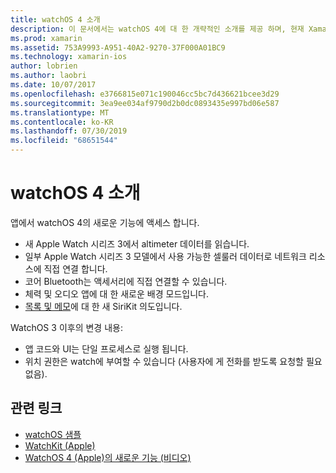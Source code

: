 ```yaml
---
title: watchOS 4 소개
description: 이 문서에서는 watchOS 4에 대 한 개략적인 소개를 제공 하며, 현재 Xamarin 개발자가 사용할 수 있는 새로운 기능을 설명 합니다.
ms.prod: xamarin
ms.assetid: 753A9993-A951-40A2-9270-37F000A01BC9
ms.technology: xamarin-ios
author: lobrien
ms.author: laobri
ms.date: 10/07/2017
ms.openlocfilehash: e3766815e071c190046cc5bc7d436621bcee3d29
ms.sourcegitcommit: 3ea9ee034af9790d2b0dc0893435e997bd06e587
ms.translationtype: MT
ms.contentlocale: ko-KR
ms.lasthandoff: 07/30/2019
ms.locfileid: "68651544"
---
```

# <a name="introduction-to-watchos-4"></a>watchOS 4 소개

앱에서 watchOS 4의 새로운 기능에 액세스 합니다.

* 새 Apple Watch 시리즈 3에서 altimeter 데이터를 읽습니다.
* 일부 Apple Watch 시리즈 3 모델에서 사용 가능한 셀룰러 데이터로 네트워크 리소스에 직접 연결 합니다.
* 코어 Bluetooth는 액세서리에 직접 연결할 수 있습니다.
* 체력 및 오디오 앱에 대 한 새로운 배경 모드입니다.
* [목록 및 메모](~/ios/platform/introduction-to-ios11/sirikit.md)에 대 한 새 SiriKit 의도입니다.

WatchOS 3 이후의 변경 내용:

* 앱 코드와 UI는 단일 프로세스로 실행 됩니다.
* 위치 권한은 watch에 부여할 수 있습니다 (사용자에 게 전화를 받도록 요청할 필요 없음).

## <a name="related-links"></a>관련 링크

* [watchOS 샘플](https://docs.microsoft.com/samples/browse/?products=xamarin&term=Xamarin.iOS+watchOS)
* [WatchKit (Apple)](https://developer.apple.com/documentation/watchkit)
* [WatchOS 4 (Apple)의 새로운 기능 (비디오)](https://developer.apple.com/videos/play/wwdc2017/205/)
